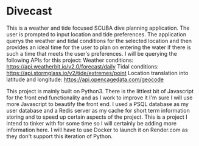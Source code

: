 # Divecast
This is a weather and tide focused SCUBA dive planning application. The user is prompted to input location and tide preferences.
The application querys the weather and tidal conditions for the selected location and then provides an ideal time for the user to 
plan on entering the water if there is such a time that meets the user's preferences. 
I will be querying the following APIs for this project:
Weather conditions:
https://api.weatherbit.io/v2.0/forecast/daily
Tidal conditions:
https://api.stormglass.io/v2/tide/extremes/point
Location translation into latitude and longitude:
https://api.opencagedata.com/geocode

This project is mainly built on Python3. There is the littlest bit of Javascript for the front end functionality 
and as I work to improve it I'm sure I will use more Javascript to beautify the front end. I used a PSQL database as my user 
database and a Redis server as my cache for short term information storing and to speed up certain aspects of the project. This 
is a project I intend to tinker with for some time so I will certainly be adding more information here. I will have to use Docker to
launch it on Render.com as they don't support this iteration of Python. 